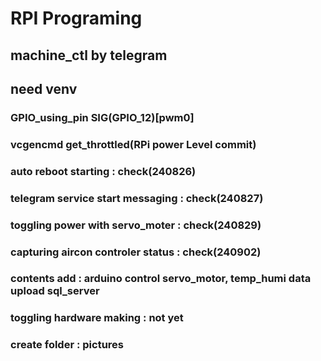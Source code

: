 # RPI Programing
## machine_ctl by telegram

## need venv 

### GPIO_using_pin SIG(GPIO_12)[pwm0]

### vcgencmd get_throttled(RPi power Level commit)

### auto reboot starting : check(240826)

### telegram service start messaging : check(240827)

### toggling power with servo_moter : check(240829)

### capturing aircon controler status : check(240902)

### contents add : arduino control servo_motor, temp_humi data upload sql_server

### toggling hardware making : not yet

### create folder : pictures
